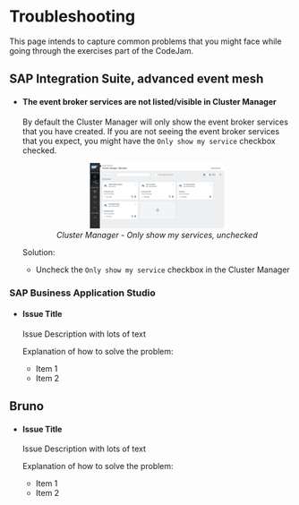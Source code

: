 # Troubleshooting

This page intends to capture common problems that you might face while going through the exercises part of the CodeJam. 

## SAP Integration Suite, advanced event mesh

- #### The event broker services are not listed/visible in Cluster Manager
  
  By default the Cluster Manager will only show the event broker services that you have created. If you are not seeing the event broker services that you expect, you might have the `Only show my service` checkbox checked.

  <!-- TODO: Highlight the checkbox -->
  <p align = "center">
    <img alt="Cluster Manager - Only show my services, unchecked" src="assets/troubleshoot-event-broker-services-visible.png" width="50%"/><br/>
    <i>Cluster Manager - Only show my services, unchecked</i>
  </p>

  Solution:
  - Uncheck the `Only show my service` checkbox in the Cluster Manager

### SAP Business Application Studio

- #### Issue Title
  
  Issue Description with lots of text

  Explanation of how to solve the problem:
  - Item 1
  - Item 2 


## Bruno

- #### Issue Title
  
  Issue Description with lots of text

  Explanation of how to solve the problem:
  - Item 1
  - Item 2 
